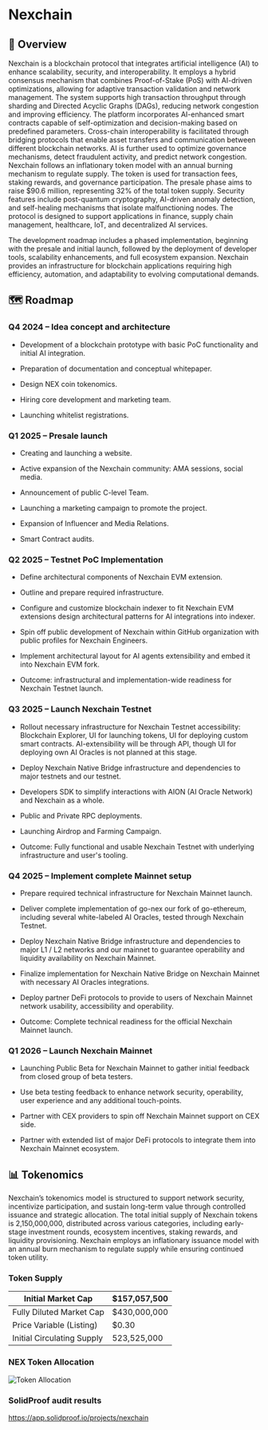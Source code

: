 # Nexchain

## 🙌 Overview
Nexchain is a blockchain protocol that integrates artificial intelligence (AI) to enhance scalability, security, and interoperability. It employs a hybrid consensus mechanism that combines Proof-of-Stake (PoS) with AI-driven optimizations, allowing for adaptive transaction validation and network management. The system supports high transaction throughput through sharding and Directed Acyclic Graphs (DAGs), reducing network congestion and improving efficiency. The platform incorporates AI-enhanced smart contracts capable of self-optimization and decision-making based on predefined parameters. Cross-chain interoperability is facilitated through bridging protocols that enable asset transfers and communication between different blockchain networks. AI is further used to optimize governance mechanisms, detect fraudulent activity, and predict network congestion. Nexchain follows an inflationary token model with an annual burning mechanism to regulate supply. The token is used for transaction fees, staking rewards, and governance participation. The presale phase aims to raise $90.6 million, representing 32% of the total token supply. Security features include post-quantum cryptography, AI-driven anomaly detection, and self-healing mechanisms that isolate malfunctioning nodes. The protocol is designed to support applications in finance, supply chain management, healthcare, IoT, and decentralized AI services. 

The development roadmap includes a phased implementation, beginning with the presale and initial launch, followed by the deployment of developer tools, scalability enhancements, and full ecosystem expansion. Nexchain provides an infrastructure for blockchain applications requiring high efficiency, automation, and adaptability to evolving computational demands.

## 🗺️ Roadmap

### Q4 2024 – Idea concept and architecture
- Development of a blockchain prototype with basic PoC functionality and initial AI integration.

- Preparation of documentation and conceptual whitepaper.

- Design NEX coin tokenomics.

- Hiring core development and marketing team.

- Launching whitelist registrations.

### Q1 2025 – Presale launch 

- Creating and launching a website.

- Active expansion of the Nexchain community: AMA sessions, social media.

- Announcement of public C-level Team.

- Launching a marketing campaign to promote the project.

- Expansion of Influencer and Media Relations.

- Smart Contract audits.

### Q2 2025 – Testnet PoC Implementation

- Define architectural components of Nexchain EVM extension.

- Outline and prepare required infrastructure.

- Configure and customize blockchain indexer to fit Nexchain EVM extensions design architectural patterns for AI integrations into indexer.

- Spin off public development of Nexchain within GitHub organization with public profiles for Nexchain Engineers.

- Implement architectural layout for AI agents extensibility and embed it into Nexchain EVM fork.

- Outcome: infrastructural and implementation-wide readiness for Nexchain Testnet launch.

### Q3 2025 – Launch Nexchain Testnet

- Rollout necessary infrastructure for Nexchain Testnet accessibility: Blockchain Explorer, UI for launching tokens, UI for deploying custom smart contracts. AI-extensibility will be through API, though UI for deploying own AI Oracles is not planned at this stage.

- Deploy Nexchain Native Bridge infrastructure and dependencies to major testnets and our testnet.

- Developers SDK to simplify interactions with AION (AI Oracle Network) and Nexchain as a whole.

- Public and Private RPC deployments.

- Launching Airdrop and Farming Campaign.

- Outcome: Fully functional and usable Nexchain Testnet with underlying infrastructure and user's tooling.

### Q4 2025 – Implement complete Mainnet setup

- Prepare required technical infrastructure for Nexchain Mainnet launch.

- Deliver complete implementation of go-nex our fork of go-ethereum, including several white-labeled AI Oracles, tested through Nexchain Testnet.

- Deploy Nexchain Native Bridge infrastructure and dependencies to major L1 / L2 networks and our mainnet to guarantee operability and liquidity availability on Nexchain Mainnet.

- Finalize implementation for Nexchain Native Bridge on Nexchain Mainnet with necessary AI Oracles integrations.

- Deploy partner DeFi protocols to provide to users of Nexchain Mainnet network usability, accessibility and operability.

- Outcome: Complete technical readiness for the official Nexchain Mainnet launch.

### Q1 2026 – Launch Nexchain Mainnet

- Launching Public Beta for Nexchain Mainnet to gather initial feedback from closed group of beta testers.

- Use beta testing feedback to enhance network security, operability, user experience and any additional touch-points.

- Partner with CEX providers to spin off Nexchain Mainnet support on CEX side.

- Partner with extended list of major DeFi protocols to integrate them into Nexchain Mainnet ecosystem.

## 📊 Tokenomics
Nexchain’s tokenomics model is structured to support network security, incentivize participation, and sustain long-term value through controlled issuance and strategic allocation. The total initial supply of Nexchain tokens is 2,150,000,000, distributed across various categories, including early-stage investment rounds, ecosystem incentives, staking rewards, and liquidity provisioning. Nexchain employs an inflationary issuance model with an annual burn mechanism to regulate supply while ensuring continued token utility.



### Token Supply
| Initial Market Cap | $157,057,500 |
| ----------- | ----------- |
| Fully Diluted Market Cap | $430,000,000 |
| Price Variable (Listing) | $0.30 |
| Initial Circulating Supply |  523,525,000 |


### NEX Token Allocation

![Token Allocation](https://github.com/Nexchain/.github/blob/main/NEX%20Tokenomics.avif?raw=true)


### SolidProof audit results

https://app.solidproof.io/projects/nexchain
